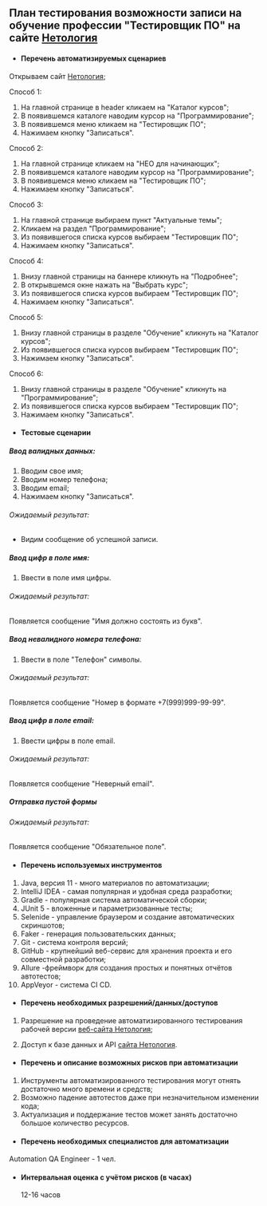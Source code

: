 ## План тестирования возможности записи на обучение профессии "Тестировщик ПО" на сайте [Нетология](https://netology.ru/)
- #### Перечень автоматизируемых сценариев

Открываем сайт [Нетология](https://netology.ru/);

Способ 1:

1. На главной странице в header кликаем на "Каталог курсов";
2. В появившемся каталоге наводим курсор на "Программирование";
3. В появившемся меню кликаем на "Тестировщик ПО";
4. Нажимаем кнопку "Записаться".

Способ 2:

1. На главной странице кликаем на "НЕО для начинающих";
2. В появившемся каталоге наводим курсор на "Программирование";
3. В появившемся меню кликаем на "Тестировщик ПО";
4. Нажимаем кнопку "Записаться".

Способ 3:

1. На главной странице выбираем пункт "Актуальные темы";
2. Кликаем на раздел "Программирование";
3. Из появившегося списка курсов выбираем "Тестировщик ПО";
4. Нажимаем кнопку "Записаться".

Способ 4:

1. Внизу главной страницы на баннере кликнуть на "Подробнее";
2. В открывшемся окне нажать на "Выбрать курс";
3. Из появившегося списка курсов выбираем "Тестировщик ПО";
4. Нажимаем кнопку "Записаться".

Способ 5:

1. Внизу главной страницы в разделе "Обучение" кликнуть на "Каталог курсов";
2. Из появившегося списка курсов выбираем "Тестировщик ПО";
3. Нажимаем кнопку "Записаться".

Способ 6:

1. Внизу главной страницы в разделе "Обучение" кликнуть на "Программирование";
2. Из появившегося списка курсов выбираем "Тестировщик ПО";
3. Нажимаем кнопку "Записаться".

- #### Тестовые сценарии

##### Ввод валидных данных:
1. Вводим свое имя;
2. Вводим номер телефона;
3. Вводим email;
4. Нажимаем кнопку "Записаться".

###### Ожидаемый результат: 
- Видим сообщение об успешной записи.

 ##### Ввод цифр в поле имя:

1. Ввести в поле имя цифры.

###### Ожидаемый результат: 
Появляется сообщение "Имя должно состоять из букв".


 ##### Ввод невалидного номера телефона:

1. Ввести в поле "Телефон" символы.

###### Ожидаемый результат: 

Появляется сообщение "Номер в формате +7(999)999-99-99".

 ##### Ввод цифр в поле email:

1. Ввести цифры в поле email.

###### Ожидаемый результат: 
Появляется сообщение "Неверный email". 

  ##### Отправка пустой формы

###### Ожидаемый результат: 
Появляется сообщение "Обязательное поле".

- #### Перечень используемых инструментов

1. Java, версия 11 - много материалов по автоматизации;
2. IntelliJ IDEA - самая популярная и удобная среда разработки;
3. Gradle - популярная система автоматической сборки;
4. JUnit 5 - вложенные и параметризованные тесты;
5. Selenide - управление браузером и создание автоматических скриншотов;
6. Faker - генерация пользовательских данных;
7. Git - система контроля версий;
8. GitHub - крупнейший веб-сервис для хранения проекта и его совместной разработки;
9. Allure -фреймворк для создания простых и понятных отчётов автотестов;
10. AppVeyor - система CI CD.


- #### Перечень необходимых разрешений/данных/доступов

 1. Разрешение на проведение автоматизированного тестирования рабочей версии [веб-сайта Нетология](https://netology.ru/);
 
 2. Доступ к базе данных и API [сайта Нетология](https://netology.ru/).
 
- #### Перечень и описание возможных рисков при автоматизации

1. Инструменты автоматизированного тестирования могут отнять достаточно много времени и средств;
2. Возможно падение автотестов даже при незначительном изменении кода;
3. Актуализация и поддержание тестов может занять достаточно большое количество ресурсов.

- #### Перечень необходимых специалистов для автоматизации

Automation QA Engineer - 1 чел.

- #### Интервальная оценка с учётом рисков (в часах)

  12-16 часов
